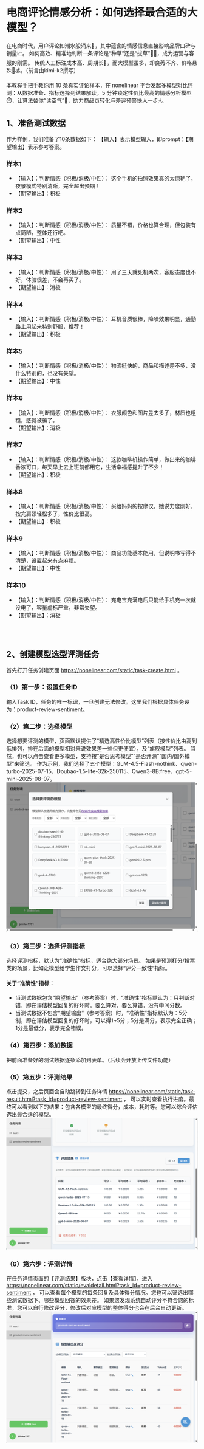 # 电商评论情感分析：如何选择最合适的大模型？
在电商时代，用户评论如潮水般涌来💬，其中蕴含的情感信息直接影响品牌口碑与销量📈。
如何高效、精准地判断一条评论是“种草”还是“拔草”🌱🚫，成为运营与客服的刚需。
传统人工标注成本高、周期长💸，而大模型虽多，却良莠不齐、价格悬殊🤖💰。（前言由kimi-k2撰写）

本教程手把手教你用 10 条真实评论样本，在 nonelinear 平台发起多模型对比评测：从数据准备、指标选择到结果解读，5 分钟锁定性价比最高的情感分析模型⏱️，让算法替你“读空气”🫧，助力商品页转化与差评预警快人一步⚡。

## 1、准备测试数据
作为样例，我们准备了10条数据如下：
【输入】表示模型输入，即prompt；【期望输出】表示参考答案。<br>
### 样本1
  - 【输入】：判断情感（积极/消极/中性）： 这个手机的拍照效果真的太惊艳了，夜景模式特别清晰，完全超出预期！
  - 【期望输出】：积极
### 样本2
  - 【输入】：判断情感（积极/消极/中性）： 质量不错，价格也算合理，但包装有点简陋，整体还行吧。
  - 【期望输出】：中性 
### 样本3
  - 【输入】：判断情感（积极/消极/中性）： 用了三天就死机两次，客服态度也不好，体验很差，不会再买了。
  - 【期望输出】：消极
### 样本4
  - 【输入】：判断情感（积极/消极/中性）： 耳机音质很棒，降噪效果明显，通勤路上用起来特别舒服，推荐！
  - 【期望输出】：积极
### 样本5
  - 【输入】：判断情感（积极/消极/中性）： 物流挺快的，商品和描述差不多，没什么特别的，也没有失望。
  - 【期望输出】：中性
### 样本6
  - 【输入】：判断情感（积极/消极/中性）： 衣服颜色和图片差太多了，材质也粗糙，感觉被骗了。
  - 【期望输出】：消极
### 样本7
  - 【输入】：判断情感（积极/消极/中性）： 这款咖啡机操作简单，做出来的咖啡香浓可口，每天早上去上班前都用它，生活幸福感提升了不少！
  - 【期望输出】：积极
### 样本8
  - 【输入】：判断情感（积极/消极/中性）： 买给妈妈的按摩仪，她说力度刚好，按完肩颈轻松多了，性价比很高。
  - 【期望输出】：积极
### 样本9
  - 【输入】：判断情感（积极/消极/中性）： 商品功能基本能用，但说明书写得不清楚，设置起来有点麻烦。
  - 【期望输出】：中性
### 样本10
  - 【输入】：判断情感（积极/消极/中性）： 充电宝充满电后只能给手机充一次就没电了，容量虚标严重，非常失望。
  - 【期望输出】：消极
 

<br><br>
## 2、创建模型选型评测任务
首先打开任务创建页面 https://nonelinear.com/static/task-create.html 。 <br>
### （1）第一步：设置任务ID
输入Task ID，任务的唯一标识，一旦创建无法修改。这里我们根据具体任务设为：product-review-sentiment。<br>

### （2）第二步：选择模型
选择想要评测的模型，页面默认提供了“精选高性价比模型”列表（按性价比由高到低排列，排在后面的模型相对来说效果差一些但更便宜），及“旗舰模型”列表。
当然，也可以点击查看更多模型，支持按“是否思考模型”“是否开源”“国内/国外模型”来筛选。
作为示例，我们选择了五个模型：GLM-4.5-Flash-nothink、qwen-turbo-2025-07-15、Doubao-1.5-lite-32k-250115、Qwen3-8B:free、gpt-5-mini-2025-08-07。
![link](img/创建任务-更多模型.png)

### （3）第三步：选择评测指标
选择评测指标，默认为“准确性”指标，适合绝大部分场景。
如果是预测打分/投票类的场景，比如让模型给学生作文打分，可以选择“评分一致性”指标。
#### 关于“准确性”指标：
- 当测试数据包含“期望输出”（参考答案）时，“准确性”指标默认为：只判断对错，即在评估模型回复的好坏时，要么算对，要么算错，没有中间分数。
- 当测试数据不包含“期望输出”（参考答案）时，“准确性”指标默认为：5分制，即在评估模型回复的好坏时，可以得1~5分；5分是满分，表示完全正确；1分是最低分，表示完全错误。

### （4）第四步：添加数据
把前面准备好的测试数据逐条添加到表单。（后续会开放上传文件功能）

### （5）第五步：评测结果
点击提交，之后页面会自动跳转到任务详情 https://nonelinear.com/static/task-result.html?task_id=product-review-sentiment ，
可以实时查看执行进度。最终可以看到以下的结果：包含各模型的最终得分，成本，耗时等。您可以综合评估选出最合适的模型。
![link](img/评测结果.png)

### （6）第六步：评测详情
在任务详情页面的【评测结果】版块，点击【查看详情】，进入 https://nonelinear.com/static/evaldetail.html?task_id=product-review-sentiment ，
可以查看每个模型的每条回复及具体得分情况。您也可以筛选出哪些测试数据下、哪些模型回答的效果差。
如果您发现系统自动评分不符合您的标准，您可以自行修改评分，修改后对应模型的整体得分也会在后台自动更新。
![link](img/模型输出及评分详情.png)